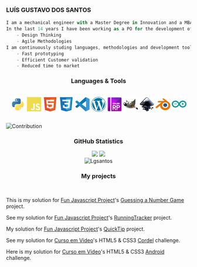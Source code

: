### LUÍS GUSTAVO DOS SANTOS
```dart
I am a mechanical engineer with a Master Degree in Innovation and a MBA.
In the last 14 years I have been working as a PO for the development of new services and processes using:
    - Design Thinking
    - Agile Methodologies
I am continuously studing languages, methodologies and development tools for:
    - Fast prototyping
    - Efficient Customer validation
    - Reduced time to market
```
<h3 align="center" height="20" >Languages & Tools</h3>
				 
<div style="display: inline_block;" align="center"><br>
	<img align="center" alt="Python" height="40" width="40" src="https://raw.githubusercontent.com/devicons/devicon/master/icons/python/python-original.svg">
	<img align="center" alt="Javascript" height="40" width="40" src="https://raw.githubusercontent.com/devicons/devicon/master/icons/javascript/javascript-plain.svg">
	<img align="center" alt="HTML5" height="40" width="40" src="https://raw.githubusercontent.com/devicons/devicon/master/icons/html5/html5-original.svg">
	<img align="center" alt="CSS3" height="40" width="40" src="https://raw.githubusercontent.com/devicons/devicon/master/icons/css3/css3-original.svg">
	<img align="center" alt="Visual Studio Code" height="40" width="40" src="https://raw.githubusercontent.com/devicons/devicon/master/icons/vscode/vscode-original.svg">
	<img align="center" alt="WordPress" height="40" width="40" src="https://raw.githubusercontent.com/Lgsantos/HTML5_e_CSS3/main/images/logo_wordpress.svg">
	<img align="center" alt="Axure RP 8" height="40" width="40" src="https://github.com/Lgsantos/HTML5_e_CSS3/blob/401c861b7274baae5bcbc2d6a2b407a148e66bac/images/axure-rp-pro.png">
	<img align="center" alt="Gimp" height="40" width="40" src="https://raw.githubusercontent.com/devicons/devicon/master/icons/gimp/gimp-original.svg">
	<img align="center" alt="Inkscape" height="40" width="40" src="https://raw.githubusercontent.com/devicons/devicon/master/icons/inkscape/inkscape-original.svg">
	<img align="center" alt="Blender" height="40" width="40" src="https://raw.githubusercontent.com/devicons/devicon/master/icons/blender/blender-original.svg">
	<img align="center" alt="Arduino" height="40" width="40" src="https://raw.githubusercontent.com/devicons/devicon/master/icons/arduino/arduino-original.svg">
</div><br> 

![Contribution](https://activity-graph.herokuapp.com/graph?username=Lgsantos&theme=xcode&hide_border=true&area=true)

<h3 align="center" height="20" >GitHub Statistics</h3>

<div align="center">
    <img height="160em" src="https://github-readme-stats.vercel.app/api?username=Lgsantos&theme=dark&show_icons=true"/>
    <img height="160em" src="https://github-readme-stats.vercel.app/api/top-langs/?username=Lgsantos&layout=compact&langs_count=7&theme=dark   "/>
</div>
<div align="center">
        <img height="200" width="750" src="https://github-readme-streak-stats.herokuapp.com/?user=Lgsantos&theme=dark" alt="Lgsantos" />
</div>

<h3 align="center" height="20" >My projects</h3><br>
<p>This is my solution for <a href="https://fun-javascript-projects.com/">Fun Javascript Project</a>'s <a href="https://lgsantos.github.io/NumberGuessing/", target="_blank">Guessing a Number Game</a> project.</p>
<p>See my solution for <a href="https://fun-javascript-projects.com/">Fun Javascript Project</a>'s <a href="https://lgsantos.github.io/RunningTracker/", target="_blank">RunningTracker</a> project.</p>
<p>My solution for <a href="https://fun-javascript-projects.com/">Fun Javascript Project</a>'s <a href="https://lgsantos.github.io/QuickTip/", target="_blank">QuickTip</a> project.</p>
<p>See my solution for <a href="https://www.cursoemvideo.com/">Curso em Vídeo</a>'s HTML5 & CSS3 <a href="https://lgsantos.github.io/Cordel/", target="_blank">Cordel</a> challenge.</p>
<p>Here is my solution for <a href="https://www.cursoemvideo.com/">Curso em Vídeo</a>'s HTML5 & CSS3 <a href="https://lgsantos.github.io/Android/", target="_blank">Android</a> challenge.</p>
<!--
**Lgsantos/lgsantos** is a ✨ _special_ ✨ repository because its `README.md` (this file) appears on your GitHub profile.

Here are some ideas to get you started:

- 🔭 I’m currently working on ...
- 🌱 I’m currently learning ...
- 👯 I’m looking to collaborate on ...
- 🤔 I’m looking for help with ...
- 💬 Ask me about ...
- 📫 How to reach me: ...
- 😄 Pronouns: ...
- ⚡ Fun fact: ...
-->
